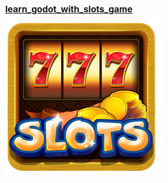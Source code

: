 # [learn_godot_with_slots_game](https://ninjanazal.github.io/learn_godot_with_slots_game/)
![slot game made with godot](https://github.com/ninjanazal/learn_godot_with_slots_game/blob/main/index.png?raw=true)


